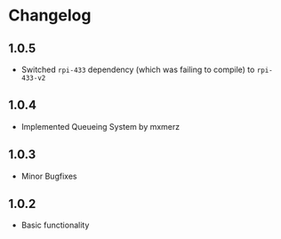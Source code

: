 # Changelog

## 1.0.5
- Switched `rpi-433` dependency (which was failing to compile) to `rpi-433-v2`

## 1.0.4
- Implemented Queueing System by mxmerz

## 1.0.3
- Minor Bugfixes

## 1.0.2
- Basic functionality
